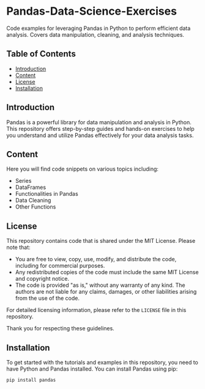 # Pandas-Data-Science-Exercises
Code examples for leveraging Pandas in Python to perform efficient data analysis. Covers data manipulation, cleaning, and analysis techniques.

## Table of Contents

- [Introduction](#introduction)
- [Content](#content)
- [License](#license)
- [Installation](#installation)

## Introduction

Pandas is a powerful library for data manipulation and analysis in Python. This repository offers step-by-step guides and hands-on exercises to help you understand and utilize Pandas effectively for your data analysis tasks.

## Content

Here you will find code snippets on various topics including:
- Series
- DataFrames
- Functionalities in Pandas
- Data Cleaning
- Other Functions

## License

This repository contains code that is shared under the MIT License. Please note that:

- You are free to view, copy, use, modify, and distribute the code, including for commercial purposes.
- Any redistributed copies of the code must include the same MIT License and copyright notice.
- The code is provided "as is," without any warranty of any kind. The authors are not liable for any claims, damages, or other liabilities arising from the use of the code.

For detailed licensing information, please refer to the `LICENSE` file in this repository.

Thank you for respecting these guidelines.

## Installation

To get started with the tutorials and examples in this repository, you need to have Python and Pandas installed. You can install Pandas using pip:

```bash
pip install pandas
